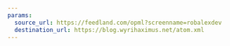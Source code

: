 ```yaml
---
params:
  source_url: https://feedland.com/opml?screenname=robalexdev
  destination_url: https://blog.wyrihaximus.net/atom.xml
---
```

